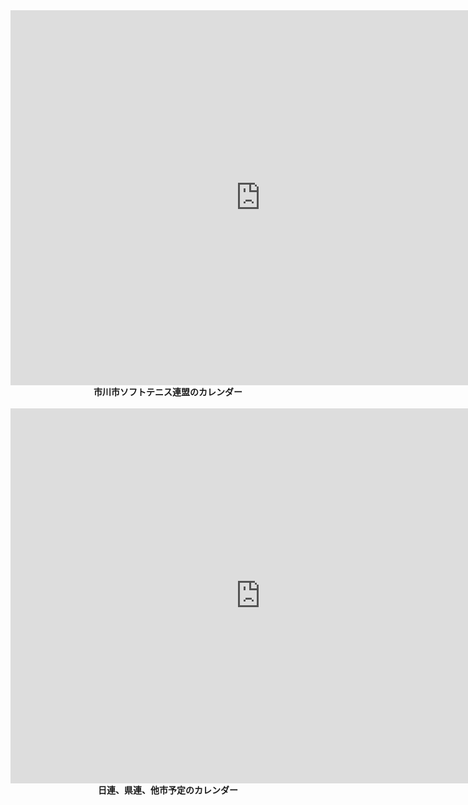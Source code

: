 <center><iframe src="https://calendar.google.com/calendar/embed?src=ichikawa2017softtennis%40gmail.com&ctz=Asia%2FTokyo" style="border: 0" width="800" height="600" frameborder="0" scrolling="no"></iframe><br>
<b>市川市ソフトテニス連盟のカレンダー</b></center>
&nbsp;
<center><iframe src="https://calendar.google.com/calendar/embed?src=send2ichikawahp%40gmail.com&ctz=Asia%2FTokyo" style="border: 0" width="800" height="600" frameborder="0" scrolling="no"></iframe><br>
<b>日連、県連、他市予定のカレンダー</b></center>

